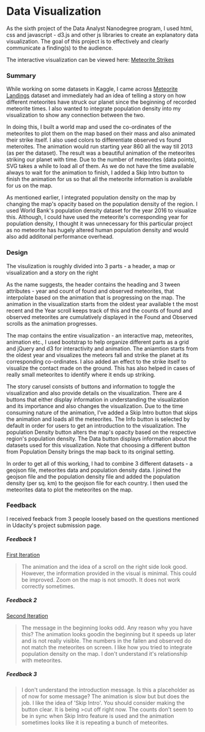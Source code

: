 # Data Visualization

As the sixth project of the Data Analyst Nanodegree program, I used html, css and javascript - d3.js and other js libraries to create an explanatory data visualization. The goal of this project is to effectively and clearly communicate a finding(s) to the audience. 

The interactive visualization can be viewed here: [Meteorite Strikes](http://bl.ocks.org/sharad-vm/af74ae5932de1bcf5a39b0f3f849d847)

### Summary

While working on some datasets in Kaggle, I came across [Meteorite Landings](https://www.kaggle.com/nasa/meteorite-landings#) dataset and immediately had an idea of telling a story on how different meteorites have struck our planet since the beginning of recorded meteorite times. I also wanted to integrate population density into my visualization to show any connection between the two. 

In doing this, I built a world map and used the co-ordinates of the meteorites to plot them on the map based on their mass and also animated their strike itself. I also used colors to differentiate observed vs found meteroites. The animation would run starting year 860 all the way till 2013 (as per the dataset). The result was a beautiful animation of the meteorites striking our planet with time. 
Due to the number of meteorites (data points), SVG takes a while to load all of them. As we do not have the time available always to wait for the animation to finish, I added a Skip Intro button to finish the animation for us so that all the meteorite information is available for us on the map. 

As mentioned earlier, I integrated population density on the map by changing the map's opacity based on the population density of the region. I used World Bank's population density dataset for the year 2016 to visualize this. Although, I could have used the meteorite's corresponding year for population density, I thought it was unnecessary for this particular project as no meteorite has hugely altered human population density and would also add additonal performance overhead.

### Design

The visulization is roughly divided into 3 parts - a header, a map or visualization and a story on the right

As the name suggests, the header contains the heading and 3 tween attributes - year and count of found and observed meteorites, that interpolate based on the animation that is progressing on the map. 
The animation in the visualization starts from the oldest year available t the most recent and the Year scroll keeps track of this and the counts of found and observed meteorites are cumulatively displayed in the Found and Observed scrolls as the animation progresses. 

The map contains the entire visualization - an interactive map, meteorites, animation etc.,
I used bootstrap to help organize different parts as a grid and jQuery and d3 for interactivity and animation.
The aniamtion starts from the oldest year and visualizes the meteors fall and strike the planet at its corresponding co-ordinates.
I also added an effect to the strike itself to visualize the contact made on the ground. This has also helped in cases of really small meteorites to identify where it ends up striking. 

The story carusel consists of buttons and information to toggle the visualization and also provide details on the visualization.
There are 4 buttons that either display information in understanding the visualization and its importance and also changes the visualization. Due to the time consuming nature of the animation, I've added a Skip Intro button that skips the animation and loads all the meteorites. The Info button is selected by default in order for users to get an introduction to the visualization. The population Density button alters the map's opacity based on the respective region's population density. The Data button displays information about the datasets used for this visualization. Note that choosing a different button from Population Density brings the map back to its original setting.

In order to get all of this working, I had to combine 3 different datasets - a geojson file, meteorites data and population density data.
I joined the geojson file and the population density file and added the population density (per sq. km) to the geojson file for each country. I then used the meteorites data to plot the meteorites on the map.

### Feedback

I received feeback from 3 people loosely based on the questions mentioned in Udacity's project submission page.

##### Feedback 1

[First Iteration](https://bl.ocks.org/sharad-vm/6821d9945d06e6c5e5b767fc37aed77b)

>The animation and the idea of a scroll on the right side look good. However, the information provided in the visual is minimal.
>This could be improved. Zoom on the map is not smooth. It does not work correctly sometimes.

##### Feedback 2

[Second Iteration](http://bl.ocks.org/sharad-vm/dbe6ab9546c5acf2e0ab42b687da03ff)

>The message in the beginning looks odd. Any reason why you have this?
>The animation looks goodin the beginning but it speeds up later and is not really visible. 
>The numbers in the fallen and observed do not match the meteorites on screen.
>I like how you tried to integrate population density on the map. I don't understand it's relationship with meteorites.

##### Feedback 3 

>I don't understand the introduction message. Is this a placeholder as of now for some message?
>The animation is slow but but does the job. I like the idea of 'Skip Intro'. You should consider making the button clear. It is being >cut off right now.
>The counts don't seem to be in sync when Skip Intro feature is used and the animation sometimes looks like it is repeating a bunch of meteorites.
